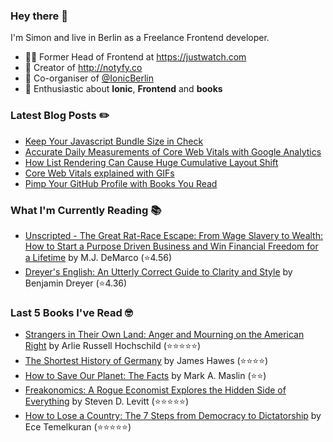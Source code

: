### Hey there 👋

I'm Simon and live in Berlin as a Freelance Frontend developer.

* 👨‍💻 Former Head of Frontend at https://justwatch.com
* 🔔 Creator of http://notyfy.co
* 📅 Co-organiser of [@IonicBerlin](https://twitter.com/IonicBerlin)
* 🥰 Enthusiastic about **Ionic**, **Frontend** and **books**

### Latest Blog Posts ✏️
<!-- BLOG-POST-LIST:START -->
- [Keep Your Javascript Bundle Size in Check](https://wicki.io/posts/2021-08-keep-your-bundle-size-in-check/)
- [Accurate Daily Measurements of Core Web Vitals with Google Analytics](https://wicki.io/posts/2021-08-accurate-core-web-vitals-measurements/)
- [How List Rendering Can Cause Huge Cumulative Layout Shift](https://wicki.io/posts/2021-07-list-rendering-cls/)
- [Core Web Vitals explained with GIFs](https://wicki.io/posts/2021-07-core-web-vitals/)
- [Pimp Your GitHub Profile with Books You Read](https://wicki.io/posts/2021-04-goodreads-workflow-for-github-actions/)
<!-- BLOG-POST-LIST:END -->

### What I'm Currently Reading 📚
<!-- GOODREADS-LIST:START -->
- [Unscripted - The Great Rat-Race Escape: From Wage Slavery to Wealth: How to Start a Purpose Driven Business and Win Financial Freedom for a Lifetime](https://www.goodreads.com/review/show/4192306247?utm_medium=api&utm_source=rss) by M.J. DeMarco (⭐️4.56)
- [Dreyer's English: An Utterly Correct Guide to Clarity and Style](https://www.goodreads.com/review/show/2926200854?utm_medium=api&utm_source=rss) by Benjamin Dreyer (⭐️4.36)
<!-- GOODREADS-LIST:END -->

### Last 5 Books I've Read 🤓
<!-- GOODREADS-READ-LIST:START -->
- [Strangers in Their Own Land: Anger and Mourning on the American Right](https://www.goodreads.com/review/show/4082794487?utm_medium=api&utm_source=rss) by Arlie Russell Hochschild (⭐⭐⭐⭐⭐)
- [The Shortest History of Germany](https://www.goodreads.com/review/show/4130231977?utm_medium=api&utm_source=rss) by James Hawes (⭐⭐⭐⭐)
- [How to Save Our Planet: The Facts](https://www.goodreads.com/review/show/3994089687?utm_medium=api&utm_source=rss) by Mark A. Maslin (⭐⭐)
- [Freakonomics: A Rogue Economist Explores the Hidden Side of Everything](https://www.goodreads.com/review/show/2697048210?utm_medium=api&utm_source=rss) by Steven D. Levitt (⭐⭐⭐⭐⭐)
- [How to Lose a Country: The 7 Steps from Democracy to Dictatorship](https://www.goodreads.com/review/show/4047731802?utm_medium=api&utm_source=rss) by Ece Temelkuran (⭐⭐⭐⭐⭐)
<!-- GOODREADS-READ-LIST:END -->
